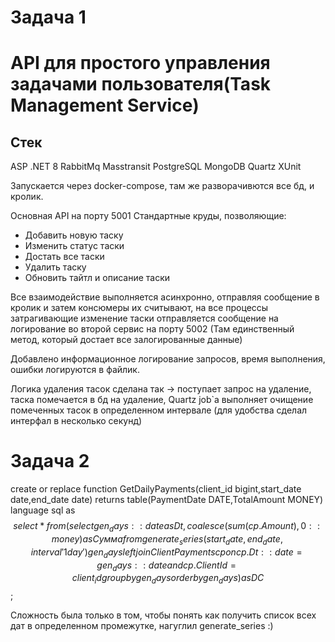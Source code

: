 # Задача 1
# API для простого управления задачами пользователя(Task Management Service)

## Стек
ASP .NET 8
RabbitMq
Masstransit
PostgreSQL
MongoDB
Quartz
XUnit

Запускается через docker-compose, там же разворачивются все бд, и кролик.

Основная API на порту 5001
Стандартные круды, позволяющие:
- Добавить новую таску
- Изменить статус таски
- Достать все таски
- Удалить таску
- Обновить тайтл и описание таски

Все взаимодействие выполняется асинхронно, отправляя сообщение в кролик и затем консюмеры их считывают, на все процессы затрагивающие изменение таски отправляется сообщение на логирование во второй сервис на порту 5002 (Там единственный метод, который достает все залогированные данные)

Добавлено информационное логирование запросов, время выполнения, ошибки логируются в файлик.

Логика удаления тасок сделана так -> поступает запрос на удаление, таска помечается в бд на удаление, Quartz job`а выполняет очищение помеченных тасок в определенном интервале (для удобства сделал интерфал в несколько секунд)

# Задача 2
create or replace function GetDailyPayments(client_id bigint,start_date date,end_date date)
returns table(PaymentDate DATE,TotalAmount MONEY)
    language sql
as $$
    select *
    from (select gen_days::date as Dt, coalesce(sum(cp.Amount), 0::money) as Сумма
    from generate_series(start_date, end_date, interval '1 day') gen_days
    left join ClientPayments cp
        on cp.Dt::date = gen_days::date and cp.ClientId = client_id
    group by gen_days
    order by gen_days) as DС
    $$;

Сложность была только в том, чтобы понять как получить список всех дат в определенном промежутке, нагуглил generate_series :)
